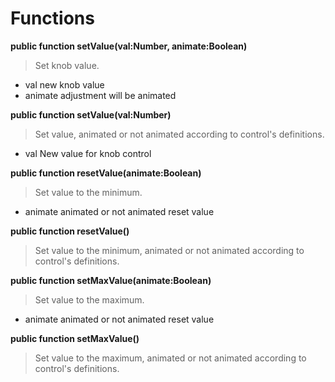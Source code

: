 # Functions #

**public function setValue(val:Number, animate:Boolean)**

> Set knob value.

  * val new knob value
  * animate adjustment will be animated


**public function setValue(val:Number)**

> Set value, animated or not animated according to control's definitions.

  * val New value for knob control


**public function resetValue(animate:Boolean)**

> Set value to the minimum.

  * animate animated or not animated reset value


**public function resetValue()**

> Set value to the minimum, animated or not animated according to control's definitions.


**public function setMaxValue(animate:Boolean)**

> Set value to the maximum.

  * animate animated or not animated reset value


**public function setMaxValue()**

> Set value to the maximum, animated or not animated according to control's definitions.